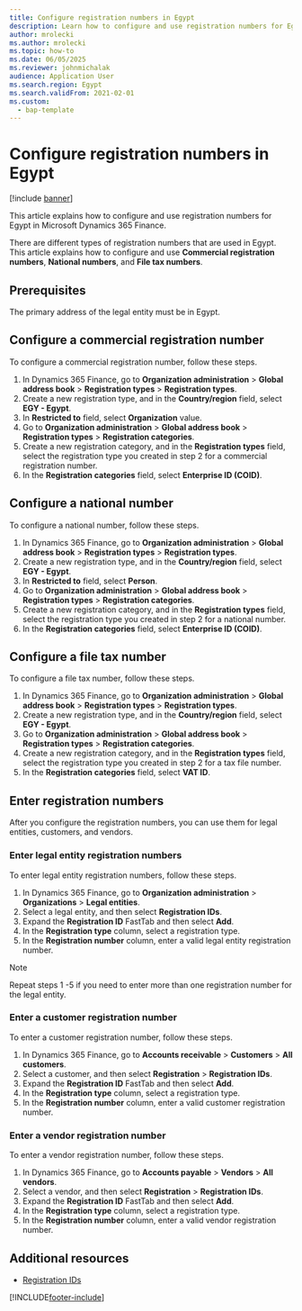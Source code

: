 ```yaml
---
title: Configure registration numbers in Egypt
description: Learn how to configure and use registration numbers for Egypt in Microsoft Dynamics 365 Finance.
author: mrolecki
ms.author: mrolecki
ms.topic: how-to
ms.date: 06/05/2025
ms.reviewer: johnmichalak
audience: Application User
ms.search.region: Egypt
ms.search.validFrom: 2021-02-01
ms.custom: 
  - bap-template
---
```


# Configure registration numbers in Egypt

[!include [banner](../../includes/banner.md)]

This article explains how to configure and use registration numbers for Egypt in Microsoft Dynamics 365 Finance.

There are different types of registration numbers that are used in Egypt. This article explains how to configure and use **Commercial registration numbers**, **National numbers**, and **File tax numbers**.

## Prerequisites

The primary address of the legal entity must be in Egypt.

## Configure a commercial registration number

To configure a commercial registration number, follow these steps.

1. In Dynamics 365 Finance, go to **Organization administration** \> **Global address book** \> **Registration types** \> **Registration types**.
1. Create a new registration type, and in the **Country/region** field, select **EGY - Egypt**.
1. In **Restricted to** field, select **Organization** value.
1. Go to **Organization administration** \> **Global address book** \> **Registration types** \> **Registration categories**.
1. Create a new registration category, and in the **Registration types** field, select the registration type you created in step 2 for a commercial registration number.
1. In the **Registration categories** field, select **Enterprise ID (COID)**.

## Configure a national number

To configure a national number, follow these steps.

1. In Dynamics 365 Finance, go to **Organization administration** \> **Global address book** \> **Registration types** \> **Registration types**.
1. Create a new registration type, and in the **Country/region** field, select **EGY - Egypt**.
1. In **Restricted to** field, select **Person**.
1. Go to **Organization administration** \> **Global address book** \> **Registration types** \> **Registration categories**.
1. Create a new registration category, and in the **Registration types** field, select the registration type you created in step 2 for a national number.
1. In the **Registration categories** field, select **Enterprise ID (COID)**.

## Configure a file tax number

To configure a file tax number, follow these steps.

1. In Dynamics 365 Finance, go to **Organization administration** \> **Global address book** \> **Registration types** \> **Registration types**.
1. Create a new registration type, and in the **Country/region** field, select **EGY - Egypt**.
1. Go to **Organization administration** \> **Global address book** \> **Registration types** \> **Registration categories**.
1. Create a new registration category, and in the **Registration types** field, select the registration type you created in step 2 for a tax file number.
1. In the **Registration categories** field, select **VAT ID**.

## Enter registration numbers

After you configure the registration numbers, you can use them for legal entities, customers, and vendors.

### Enter legal entity registration numbers

To enter legal entity registration numbers, follow these steps.

1. In Dynamics 365 Finance, go to **Organization administration** \> **Organizations** \> **Legal entities**.
1. Select a legal entity, and then select **Registration IDs**.
1. Expand the **Registration ID** FastTab and then select **Add**.
1. In the **Registration type** column, select a registration type.
1. In the **Registration number** column, enter a valid legal entity registration number.

  > [!NOTE]
  > Repeat steps 1 -5 if you need to enter more than one registration number for the legal entity.

### Enter a customer registration number

To enter a customer registration number, follow these steps.

1. In Dynamics 365 Finance, go to **Accounts receivable** \> **Customers** \> **All customers**.
1. Select a customer, and then select **Registration** \> **Registration IDs**.
1. Expand the **Registration ID** FastTab and then select **Add**.
1. In the **Registration type** column, select a registration type.
1. In the **Registration number** column, enter a valid customer registration number.

### Enter a vendor registration number

To enter a vendor registration number, follow these steps.

1. In Dynamics 365 Finance, go to **Accounts payable** \> **Vendors** \> **All vendors**.
1. Select a vendor, and then select **Registration** \> **Registration IDs**.
1. Expand the **Registration ID** FastTab and then select **Add**.
1. In the **Registration type** column, select a registration type.
1. In the **Registration number** column, enter a valid vendor registration number.


## Additional resources

- [Registration IDs](../europe/emea-registration-ids.md)


[!INCLUDE[footer-include](../../../includes/footer-banner.md)]
